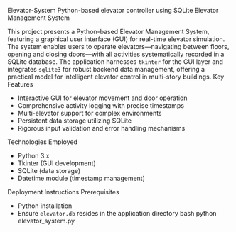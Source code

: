 Elevator-System
Python-based elevator controller using SQLite
Elevator Management System

This project presents a Python-based Elevator Management System, featuring a graphical user interface (GUI) for real-time elevator simulation. The system enables users to operate elevators—navigating between floors, opening and closing doors—with all activities systematically recorded in a SQLite database. The application harnesses `tkinter` for the GUI layer and integrates `sqlite3` for robust backend data management, offering a practical model for intelligent elevator control in multi-story buildings.
Key Features
- Interactive GUI for elevator movement and door operation
- Comprehensive activity logging with precise timestamps
- Multi-elevator support for complex environments
- Persistent data storage utilizing SQLite
- Rigorous input validation and error handling mechanisms

Technologies Employed
- Python 3.x
- Tkinter (GUI development)
- SQLite (data storage)
- Datetime module (timestamp management)

Deployment Instructions
 Prerequisites
- Python installation
- Ensure `elevator.db` resides in the application directory
  bash
python elevator_system.py
